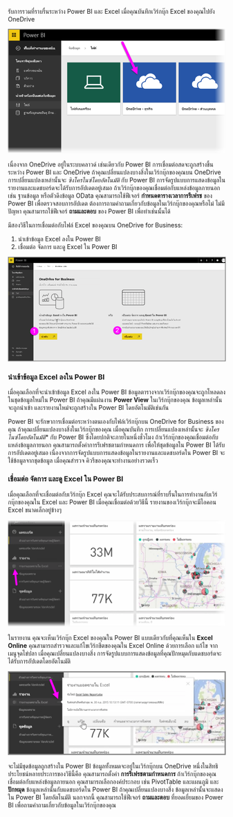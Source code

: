 รับการรวมที่ราบรื่นระหว่าง Power BI และ Excel เมื่อคุณบันทึกเวิร์กบุ๊ก Excel ของคุณไปยัง OneDrive

![](media/5-4-connect-onedrive-for-business/5-4_1.png)

เนื่องจาก OneDrive อยู่ในระบบคลาวด์ เช่นเดียวกับ Power BI การเชื่อมต่อสดจะถูกสร้างขึ้นระหว่าง Power BI และ OneDrive ถ้าคุณเปลี่ยนแปลงบางสิ่งในเวิร์กบุ๊กของคุณบน OneDrive การเปลี่ยนแปลงเหล่านั้นจะ *ซิงโครไนซ์โดยอัตโนมัติ* กับ Power BI การจัดรูปแบบการแสดงข้อมูลในรายงานและแดชบอร์ดจะได้รับการอัปเดตอยู่เสมอ ถ้าเวิร์กบุ๊กของคุณเชื่อมต่อกับแหล่งข้อมูลภายนอก เช่น ฐานข้อมูล หรือตัวดึงข้อมูล OData คุณสามารถใช้ฟีเจอร์ **กำหนดตารางเวลาการรีเฟรช** ของ Power BI เพื่อตรวจสอบการอัปเดต ต้องการถามคำถามเกี่ยวกับข้อมูลในเวิร์กบุ๊กของคุณหรือไม่ ไม่มีปัญหา คุณสามารถใช้ฟีเจอร์ **ถามและตอบ** ของ Power BI เพื่อทำเช่นนั้นได้

มีสองวิธีในการเชื่อมต่อกับไฟล์ Excel ของคุณบน OneDrive for Business:

1. นำเข้าข้อมูล Excel ลงใน Power BI
2. เชื่อมต่อ จัดการ และดู Excel ใน Power BI

![](media/5-4-connect-onedrive-for-business/5-4_3.png)

### <a name="import-excel-data-into-power-bi"></a>นำเข้าข้อมูล Excel ลงใน Power BI
เมื่อคุณเลือกที่จะนำเข้าข้อมูล Excel ลงใน Power BI ข้อมูลตารางจากเวิร์กบุ๊กของคุณจะถูกโหลดลงในชุดข้อมูลใหม่ใน Power BI ถ้าคุณมีแผ่นงาน **Power View** ในเวิร์กบุ๊กของคุณ ข้อมูลเหล่านั้นจะถูกนำเข้า และรายงานใหม่จะถูกสร้างใน Power BI โดยอัตโนมัติเช่นกัน

Power BI จะรักษาการเชื่อมต่อระหว่างตนเองกับไฟล์เวิร์กบุ๊กบน OneDrive for Business ของคุณ ถ้าคุณเปลี่ยนแปลงบางสิ่งในเวิร์กบุ๊กของคุณ เมื่อคุณบันทึก การเปลี่ยนแปลงเหล่านั้นจะ *ซิงโครไนซ์โดยอัตโนมัติ** กับ Power BI ซึ่งโดยปกติจะภายในหนึ่งชั่วโมง ถ้าเวิร์กบุ๊กของคุณเชื่อมต่อกับแหล่งข้อมูลภายนอก คุณสามารถตั้งค่าการรีเฟรชตามกำหนดการ เพื่อให้ชุดข้อมูลใน Power BI ได้รับการอัปเดตอยู่เสมอ เนื่องจากการจัดรูปแบบการแสดงข้อมูลในรายงานและแดชบอร์ดใน Power BI จะใช้ข้อมูลจากชุดข้อมูล เมื่อคุณสำรวจ คิวรีของคุณจะทำงานอย่างรวดเร็ว

### <a name="connect-manage-and-view-excel-in-power-bi"></a>เชื่อมต่อ จัดการ และดู Excel ใน Power BI
เมื่อคุณเลือกที่จะเชื่อมต่อกับเวิร์กบุ๊ก Excel คุณจะได้รับประสบการณ์ที่ราบรื่นในการทำงานกับเวิร์กบุ๊กของคุณใน Excel และ Power BI เมื่อคุณเชื่อมต่อด้วยวิธีนี้ รายงานของเวิร์กบุ๊กจะมีไอคอน Excel ขนาดเล็กอยู่ข้างๆ

![](media/5-4-connect-onedrive-for-business/5-4_4.png)

ในรายงาน คุณจะเห็นเวิร์กบุ๊ก Excel ของคุณใน Power BI แบบเดียวกับที่คุณเห็นใน **Excel Online** คุณสามารถสำรวจและแก้ไขเวิร์กชีตของคุณใน Excel Online ด้วยการเลือก แก้ไข จากเมนูจุดไข่ปลา เมื่อคุณเปลี่ยนแปลงบางสิ่ง การจัดรูปแบบการแสดงข้อมูลที่คุณปักหมุดกับแดชบอร์ดจะได้รับการอัปเดตโดยอัตโนมัติ

![](media/5-4-connect-onedrive-for-business/5-4_5.png)

จะไม่มีชุดข้อมูลถูกสร้างใน Power BI ข้อมูลทั้งหมดจะอยู่ในเวิร์กบุ๊กบน OneDrive หนึ่งในสิทธิประโยชน์หลายประการของวิธีนี้คือ คุณสามารถตั้งค่า **การรีเฟรชตามกำหนดการ** ถ้าเวิร์กบุ๊กของคุณเชื่อมต่อกับแหล่งข้อมูลภายนอก คุณสามารถเลือกองค์ประกอบ เช่น PivotTable และแผนภูมิ และ **ปักหมุด** ข้อมูลเหล่านั้นกับแดชบอร์ดใน Power BI ถ้าคุณเปลี่ยนแปลงบางสิ่ง ข้อมูลเหล่านั้นจะแสดงใน Power BI โดยอัตโนมัติ นอกจากนี้ คุณสามารถใช้ฟีเจอร์ **ถามและตอบ** ที่ยอดเยี่ยมของ Power BI เพื่อถามคำถามเกี่ยวกับข้อมูลในเวิร์กบุ๊กของคุณ  

